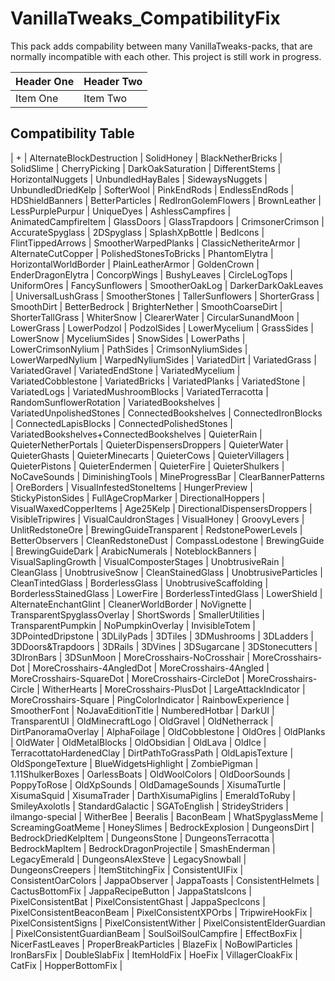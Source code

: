 # VanillaTweaks_CompatibilityFix
This pack adds compability between many VanillaTweaks-packs, that are normally incompatible with each other. This project is still work in progress.

| Header One     | Header Two     |
| :------------- | :------------- |
| Item One       | Item Two       |

## Compatibility Table
| + | AlternateBlockDestruction | SolidHoney | BlackNetherBricks | SolidSlime | CherryPicking | DarkOakSaturation | DifferentStems | HorizontalNuggets | UnbundledHayBales | SidewaysNuggets | UnbundledDriedKelp  | SofterWool | PinkEndRods | EndlessEndRods | HDShieldBanners | BetterParticles | RedIronGolemFlowers | BrownLeather | LessPurplePurpur | UniqueDyes | AshlessCampfires | AnimatedCampfireItem | GlassDoors | GlassTrapdoors | CrimsonerCrimson | AccurateSpyglass | 2DSpyglass | SplashXpBottle | BedIcons | FlintTippedArrows | SmootherWarpedPlanks | ClassicNetheriteArmor | AlternateCutCopper | PolishedStonesToBricks | PhantomElytra | HorizontalWorldBorder | PlainLeatherArmor | GoldenCrown | EnderDragonElytra | ConcorpWings | BushyLeaves | CircleLogTops | UniformOres | FancySunflowers | SmootherOakLog | DarkerDarkOakLeaves | UniversalLushGrass | SmootherStones | TallerSunflowers | ShorterGrass | SmoothDirt | BetterBedrock | BrighterNether | SmoothCoarseDirt | ShorterTallGrass | WhiterSnow | ClearerWater | CircularSunandMoon | LowerGrass | LowerPodzol | PodzolSides | LowerMycelium | GrassSides | LowerSnow | MyceliumSides | SnowSides | LowerPaths | LowerCrimsonNylium | PathSides | CrimsonNyliumSides | LowerWarpedNylium | WarpedNyliumSides | VariatedDirt | VariatedGrass | VariatedGravel | VariatedEndStone | VariatedMycelium | VariatedCobblestone | VariatedBricks | VariatedPlanks | VariatedStone | VariatedLogs | VariatedMushroomBlocks | VariatedTerracotta | RandomSunflowerRotation | VariatedBookshelves | VariatedUnpolishedStones | ConnectedBookshelves | ConnectedIronBlocks | ConnectedLapisBlocks | ConnectedPolishedStones | VariatedBookshelves+ConnectedBookshelves | QuieterRain | QuieterNetherPortals | QuieterDispensersDroppers | QuieterWater | QuieterGhasts | QuieterMinecarts | QuieterCows | QuieterVillagers | QuieterPistons | QuieterEndermen | QuieterFire | QuieterShulkers | NoCaveSounds | DiminishingTools | MineProgressBar | ClearBannerPatterns | OreBorders | VisualInfestedStoneItems | HungerPreview | StickyPistonSides | FullAgeCropMarker | DirectionalHoppers | VisualWaxedCopperItems | Age25Kelp | DirectionalDispensersDroppers | VisibleTripwires | VisualCauldronStages | VisualHoney | GroovyLevers | UnlitRedstoneOre | BrewingGuideTransparent | RedstonePowerLevels | BetterObservers | CleanRedstoneDust | CompassLodestone | BrewingGuide | BrewingGuideDark | ArabicNumerals | NoteblockBanners | VisualSaplingGrowth | VisualComposterStages | UnobtrusiveRain | CleanGlass | UnobtrusiveSnow | CleanStainedGlass | UnobtrusiveParticles | CleanTintedGlass | BorderlessGlass | UnobtrusiveScaffolding | BorderlessStainedGlass | LowerFire | BorderlessTintedGlass | LowerShield | AlternateEnchantGlint | CleanerWorldBorder | NoVignette | TransparentSpyglassOverlay | ShortSwords | SmallerUtilities | TransparentPumpkin | NoPumpkinOverlay | InvisibleTotem | 3DPointedDripstone | 3DLilyPads | 3DTiles | 3DMushrooms | 3DLadders | 3DDoors&Trapdoors | 3DRails | 3DVines | 3DSugarcane | 3DStonecutters | 3DIronBars | 3DSunMoon | MoreCrosshairs-NoCrosshair | MoreCrosshairs-Dot | MoreCrosshairs-4AngledDot | MoreCrosshairs-4Angled | MoreCrosshairs-SquareDot | MoreCrosshairs-CircleDot | MoreCrosshairs-Circle | WitherHearts | MoreCrosshairs-PlusDot | LargeAttackIndicator | MoreCrosshairs-Square | PingColorIndicator | RainbowExperience | SmootherFont | NoJavaEditionTitle | NumberedHotbar | DarkUI | TransparentUI | OldMinecraftLogo | OldGravel | OldNetherrack | DirtPanoramaOverlay | AlphaFoilage | OldCobblestone | OldOres | OldPlanks | OldWater | OldMetalBlocks | OldObsidian | OldLava | OldIce | TerracottatoHardenedClay | DirtPathToGrassPath | OldLapisTexture | OldSpongeTexture | BlueWidgetsHighlight | ZombiePigman | 1.11ShulkerBoxes | OarlessBoats | OldWoolColors | OldDoorSounds | PoppyToRose | OldXpSounds | OldDamageSounds | XisumaTurtle | XisumaSquid | XisumaTrader | DarthXisumaPiglins | EmeraldToRuby | SmileyAxolotls | StandardGalactic | SGAToEnglish | StrideyStriders | ilmango-special | WitherBee | Beeralis | BaconBeam | WhatSpyglassMeme | ScreamingGoatMeme | HoneySlimes | BedrockExplosion | DungeonsDirt | BedrockDriedKelpItem | DungeonsStone | DungeonsTerracotta | BedrockMapItem | BedrockDragonProjectile | SmashEnderman | LegacyEmerald | DungeonsAlexSteve | LegacySnowball | DungeonsCreepers | ItemStitchingFix | ConsistentUIFix | ConsistentOarColors | JappaObserver | JappaToasts | ConsistentHelmets | CactusBottomFix | JappaRecipeButton | JappaStatsIcons | PixelConsistentBat | PixelConsistentGhast | JappaSpecIcons | PixelConsistentBeaconBeam | PixelConsistentXPOrbs | TripwireHookFix | PixelConsistentSigns | PixelConsistentWither | PixelConsistentElderGuardian | PixelConsistentGuardianBeam | SoulSoilSoulCampfire | EffectBoxFix | NicerFastLeaves | ProperBreakParticles | BlazeFix | NoBowlParticles | IronBarsFix | DoubleSlabFix | ItemHoldFix | HoeFix | VillagerCloakFix | CatFix | HopperBottomFix |

